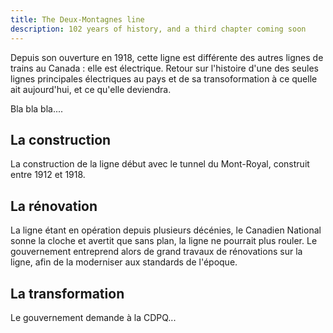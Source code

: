 ```yaml
---
title: The Deux-Montagnes line
description: 102 years of history, and a third chapter coming soon
---
```


Depuis son ouverture en 1918, cette ligne est différente des autres lignes de trains au Canada : elle est électrique. Retour sur l'histoire d'une des seules lignes principales électriques au pays et de sa transoformation à ce quelle ait aujourd'hui, et ce qu'elle deviendra.
<!--more-->
Bla bla bla....

## La construction
La construction de la ligne début avec le tunnel du Mont-Royal, construit entre 1912 et 1918.

## La rénovation
La ligne étant en opération depuis plusieurs décénies, le Canadien National sonne la cloche et avertit que sans plan, la ligne ne pourrait plus rouler. Le gouvernement entreprend alors de grand travaux de rénovations sur la ligne, afin de la moderniser aux standards de l'époque.

## La transformation
Le gouvernement demande à la CDPQ...
